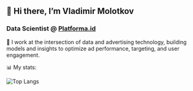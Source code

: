 ## 👋 Hi there, I’m Vladimir Molotkov 
### Data Scientist @ [Platforma.id](https://platforma.id/) 

🔭 I work at the intersection of data and advertising technology, building models and insights to optimize ad performance, targeting, and user engagement. 

<!--
**vladimir-molotkov/vladimir-molotkov** is a ✨ _special_ ✨ repository because its `README.md` (this file) appears on your GitHub profile.

Here are some ideas to get you started:

- 🔭 I’m currently working on ...
- 🌱 I’m currently learning ...
- 👯 I’m looking to collaborate on ...
- 🤔 I’m looking for help with ...
- 💬 Ask me about ...
- 📫 How to reach me: ...
- 😄 Pronouns: ...
- ⚡ Fun fact: ...
-->
📊 My stats:

![Top Langs](https://github-readme-stats.vercel.app/api/top-langs/?username=vladimir-molotkov&layout=compact&theme=dark)
